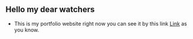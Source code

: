 ## Hello my dear watchers

* This is my portfolio website right now you can see it by this link <a href="https://42yuarzibekov.me" title="Watch it and enjoy">Link</a> as you know.
